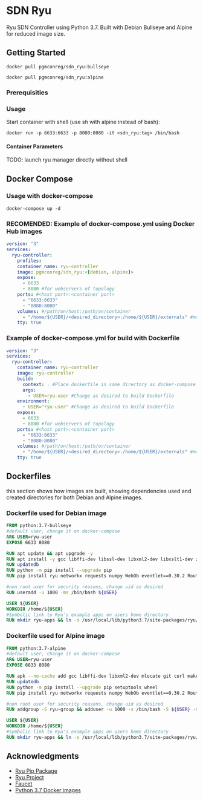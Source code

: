 # SDN Ryu

Ryu SDN Controller using Python 3.7. Built with Debian Bullseye and Alpine for reduced image size.


## Getting Started

```shell
docker pull pgmconreg/sdn_ryu:bullseye
```
```shell
docker pull pgmconreg/sdn_ryu:alpine
```

### Prerequisities


### Usage
Start container with shell (use sh with alpine instead of bash):
```shell
docker run -p 6633:6633 -p 8080:8080 -it <sdn_ryu:tag> /bin/bash
```

#### Container Parameters

TODO: launch ryu manager directly without shell



## Docker Compose
### Usage with docker-compose
```shell
docker-compose up -d 
```
### RECOMENDED: Example of docker-compose.yml using Docker Hub images
```yml
version: "3"
services:
  ryu-controller:
    profiles:
    container_name: ryu-controller
    image: pgmconreg/sdn_ryu:<[debian, alpine]>
    expose:
      - 6633
      - 8080 #for webservers of topology
    ports: #<host port>:<container port>
      - "6633:6633"
      - "8080:8080"
    volumes: #/path/on/host:/path/on/container
      - "/home/${USER}/<desired_directory>:/home/${USER}/externals" #mount desired directory into container. ${USER} references local host user, not containers user
    tty: true
```

### Example of docker-compose.yml for build with Dockerfile

```yml
version: "3"
services:
  ryu-controller:
    container_name: ryu-controller
    image: ryu-controller
    build:
      context: . #Place dockerfile in same directory as docker-compose
      args:
        - USER=ryu-user #Change as desired to build Dockerfile
    environment:
      - USER="ryu-user" #Change as desired to build Dockerfile
    expose:
      - 6633
      - 8080 #for webservers of topology
    ports: #<host port>:<container port>
      - "6633:6633"
      - "8080:8080"
    volumes: #/path/on/host:/path/on/container
      - "/home/${USER}/<desired_directory>:/home/${USER}/externals" #mount desired directory into container. ${USER} references local host user, not containers user
    tty: true

  ```

## Dockerfiles
this section shows how images are built, showing dependencies used and created directories for both Debian and Alpine images.
  ### Dockerfile used for Debian image
  ```dockerfile
  FROM python:3.7-bullseye
  #default user, change it on docker-compose
  ARG USER=ryu-user
  EXPOSE 6633 8080

  RUN apt update && apt upgrade -y
  RUN apt install -y gcc libffi-dev libssl-dev libxml2-dev libxslt1-dev zlib1g-dev mlocate git curl make
  RUN updatedb
  RUN python -m pip install --upgrade pip
  RUN pip install ryu networkx requests numpy WebOb eventlet==0.30.2 Routes six tinyrpc

  #non root user for security reasons, change uid as desired
  RUN useradd -u 1000 -ms /bin/bash ${USER} 

  USER ${USER}
  WORKDIR /home/${USER}
  #Symbolic link to Ryu's example apps on users home directory
  RUN mkdir ryu-apps && ln -s /usr/local/lib/python3.7/site-packages/ryu/app ryu-apps
  ```


  ### Dockerfile used for Alpine image
  ```dockerfile
  FROM python:3.7-alpine
  #default user, change it on docker-compose
  ARG USER=ryu-user
  EXPOSE 6633 8080

  RUN apk --no-cache add gcc libffi-dev libxml2-dev mlocate git curl make musl-dev linux-headers g++
  RUN updatedb
  RUN python -m pip install --upgrade pip setuptools wheel
  RUN pip install ryu networkx requests numpy WebOb eventlet==0.30.2 Routes six tinyrpc

  #non root user for security reasons, change uid as desired
  RUN addgroup -S ryu-group && adduser -u 1000 -s /bin/bash -S ${USER} -G ryu-group 

  USER ${USER}
  WORKDIR /home/${USER}
  #Symbolic link to Ryu's example apps on users home directory
  RUN mkdir ryu-apps && ln -s /usr/local/lib/python3.7/site-packages/ryu/app ryu-apps
  ```
<!---#### Environment Variables

* `VARIABLE_ONE` - A Description
* `ANOTHER_VAR` - More Description
* `YOU_GET_THE_IDEA` - And another

#### Volumes

* `/your/file/location` - File location

#### Useful File Locations

* `/some/special/script.sh` - List special scripts
  
* `/magic/dir` - And also directories

## Built With

* List the software v0.1.3
* And the version numbers v2.0.0
* That are in this container v0.3.2

## Find Us

* [GitHub](https://github.com/your/repository)
* [Quay.io](https://quay.io/repository/your/docker-repository)

## Contributing

Please read [CONTRIBUTING.md](CONTRIBUTING.md) for details on our code of conduct, and the process for submitting pull requests to us.

## Versioning

We use [SemVer](http://semver.org/) for versioning. For the versions available, see the 
[tags on this repository](https://github.com/your/repository/tags). 

## Authors

* **Billie Thompson** - *Initial work* - [PurpleBooth](https://github.com/PurpleBooth)

See also the list of [contributors](https://github.com/your/repository/contributors) who 
participated in this project.

## License

This project is licensed under the MIT License - see the [LICENSE.md](LICENSE.md) file for details.
--->
## Acknowledgments

<!---* People you want to thank
* If you took a bunch of code from somewhere list it here
--->
- [Ryu Pip Package](https://pypi.org/project/ryu/) 
- [Ryu Project](https://ryu-sdn.org/index.html) 
- [Faucet](https://github.com/faucetsdn/ryu)
- [Python 3.7 Docker images](https://hub.docker.com/_/python) 